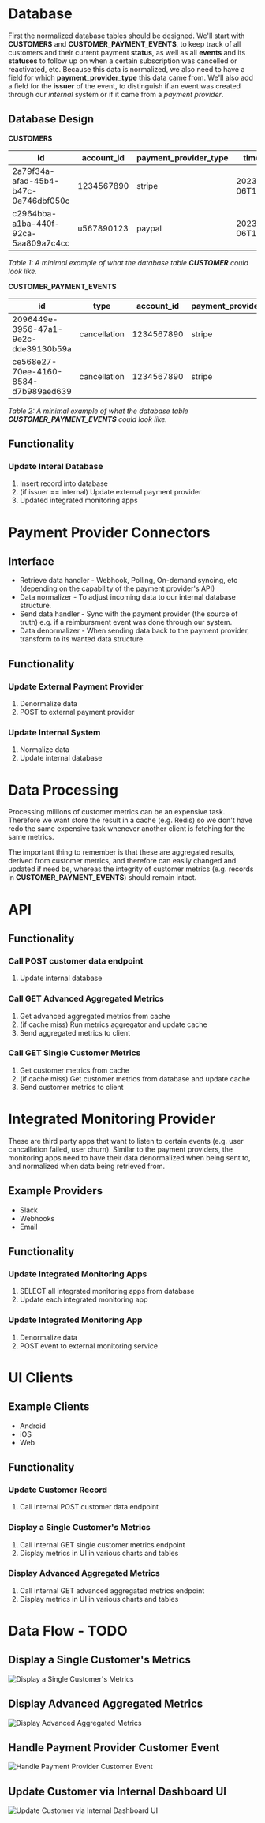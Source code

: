 # Database

First the normalized database tables should be designed. We'll start with **CUSTOMERS** and **CUSTOMER_PAYMENT_EVENTS**, to keep track of all customers and their current payment **status**, as well as all **events** and its **statuses** to follow up on when a certain subscription was cancelled or reactivated, etc. Because this data is normalized, we also need to have a field for which **payment_provider_type** this data came from. We'll also add a field for the **issuer** of the event, to distinguish if an event was created through our _internal_ system or if it came from a _payment provider_.

## Database Design

**CUSTOMERS**

| id                                   | account_id | payment_provider_type | timestamp            |
| ------------------------------------ | ---------- | --------------------- | -------------------- |
| 2a79f34a-afad-45b4-b47c-0e746dbf050c | 1234567890 | stripe                | 2023‐07‐06T14:22:36Z |
| c2964bba-a1ba-440f-92ca-5aa809a7c4cc | u567890123 | paypal                | 2023‐07‐06T14:22:30Z |

_Table 1: A minimal example of what the database table **CUSTOMER** could look like._

**CUSTOMER_PAYMENT_EVENTS**

| id                                   | type         | account_id | payment_provider_type | status     | issuer           | timestamp            |
| ------------------------------------ | ------------ | ---------- | --------------------- | ---------- | ---------------- | -------------------- |
| 2096449e-3956-47a1-9e2c-dde39130b59a | cancellation | 1234567890 | stripe                | processing | internal         | 2023‐07‐06T14:22:30Z |
| ce568e27-70ee-4160-8584-d7b989aed639 | cancellation | 1234567890 | stripe                | complete   | payment provider | 2023‐07‐06T14:22:36Z |

_Table 2: A minimal example of what the database table **CUSTOMER_PAYMENT_EVENTS** could look like._

## Functionality

### Update Interal Database

1. Insert record into database
2. (if issuer == internal) Update external payment provider
3. Updated integrated monitoring apps

# Payment Provider Connectors

## Interface

- Retrieve data handler - Webhook, Polling, On-demand syncing, etc (depending on the capability of the payment provider's API)
- Data normalizer - To adjust incoming data to our internal database structure.
- Send data handler - Sync with the payment provider (the source of truth) e.g. if a reimbursment event was done through our system.
- Data denormalizer - When sending data back to the payment provider, transform to its wanted data structure.

## Functionality

### Update External Payment Provider

1. Denormalize data
2. POST to external payment provider

### Update Internal System

1. Normalize data
2. Update internal database

# Data Processing

Processing millions of customer metrics can be an expensive task. Therefore we want store the result in a cache (e.g. Redis) so we don't have redo the same expensive task whenever another client is fetching for the same metrics.

The important thing to remember is that these are aggregated results, derived from customer metrics, and therefore can easily changed and updated if need be, whereas the integrity of customer metrics (e.g. records in **CUSTOMER_PAYMENT_EVENTS**) should remain intact.

# API

## Functionality

### Call POST customer data endpoint

1. Update internal database

### Call GET Advanced Aggregated Metrics

1. Get advanced aggregated metrics from cache
2. (if cache miss) Run metrics aggregator and update cache
3. Send aggregated metrics to client

### Call GET Single Customer Metrics

1. Get customer metrics from cache
2. (if cache miss) Get customer metrics from database and update cache
3. Send customer metrics to client

# Integrated Monitoring Provider

These are third party apps that want to listen to certain events (e.g. user cancallation failed, user churn). Similar to the payment providers, the monitoring apps need to have their data denormalized when being sent to, and normalized when data being retrieved from.

## Example Providers

- Slack
- Webhooks
- Email

## Functionality

### Update Integrated Monitoring Apps

1. SELECT all integrated monitoring apps from database
2. Update each integrated monitoring app

### Update Integrated Monitoring App

1. Denormalize data
2. POST event to external monitoring service

# UI Clients

## Example Clients

- Android
- iOS
- Web

## Functionality

### Update Customer Record

1. Call internal POST customer data endpoint

### Display a Single Customer's Metrics

1. Call internal GET single customer metrics endpoint
2. Display metrics in UI in various charts and tables

### Display Advanced Aggregated Metrics

1. Call internal GET advanced aggregated metrics endpoint
2. Display metrics in UI in various charts and tables

# Data Flow - TODO

## Display a Single Customer's Metrics

![Display a Single Customer's Metrics](./images/display-a-single-customers-metrics.drawio.svg)

## Display Advanced Aggregated Metrics

![Display Advanced Aggregated Metrics](./images/display-advanced-aggregated-metrics.drawio.svg)

## Handle Payment Provider Customer Event

![Handle Payment Provider Customer Event](./images/handle-payment-provider-customer-event.drawio.svg)

## Update Customer via Internal Dashboard UI

![Update Customer via Internal Dashboard UI](./images/update-customer-via-internal-dashboard-ui.drawio.svg)
